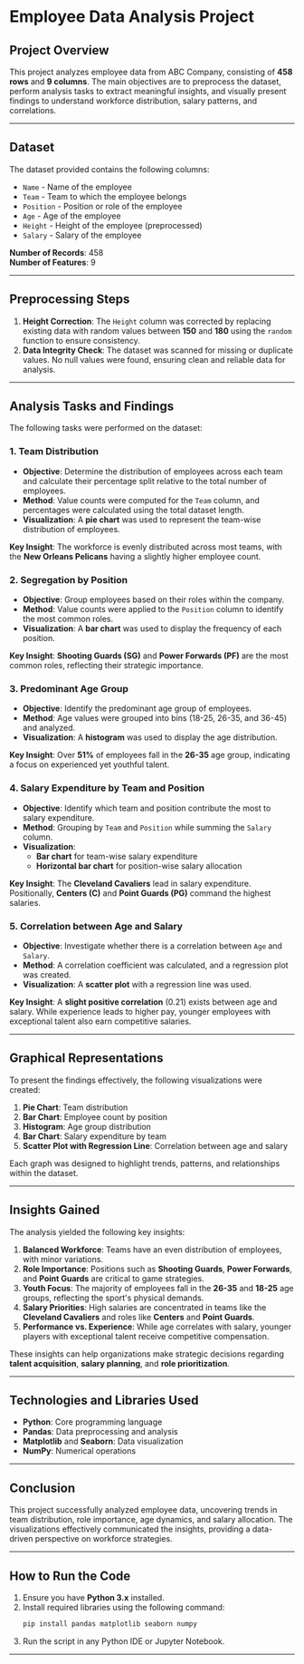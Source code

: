 # **Employee Data Analysis Project**

## **Project Overview**
This project analyzes employee data from ABC Company, consisting of **458 rows** and **9 columns**. The main objectives are to preprocess the dataset, perform analysis tasks to extract meaningful insights, and visually present findings to understand workforce distribution, salary patterns, and correlations.

---

## **Dataset**
The dataset provided contains the following columns:
- `Name` - Name of the employee
- `Team` - Team to which the employee belongs
- `Position` - Position or role of the employee
- `Age` - Age of the employee
- `Height` - Height of the employee (preprocessed)
- `Salary` - Salary of the employee

**Number of Records**: 458  
**Number of Features**: 9

---

## **Preprocessing Steps**
1. **Height Correction**: The `Height` column was corrected by replacing existing data with random values between **150** and **180** using the `random` function to ensure consistency.
2. **Data Integrity Check**: The dataset was scanned for missing or duplicate values. No null values were found, ensuring clean and reliable data for analysis.

---

## **Analysis Tasks and Findings**
The following tasks were performed on the dataset:

### **1. Team Distribution**
- **Objective**: Determine the distribution of employees across each team and calculate their percentage split relative to the total number of employees.
- **Method**: Value counts were computed for the `Team` column, and percentages were calculated using the total dataset length.
- **Visualization**: A **pie chart** was used to represent the team-wise distribution of employees.

**Key Insight**: The workforce is evenly distributed across most teams, with the **New Orleans Pelicans** having a slightly higher employee count.

### **2. Segregation by Position**
- **Objective**: Group employees based on their roles within the company.
- **Method**: Value counts were applied to the `Position` column to identify the most common roles.
- **Visualization**: A **bar chart** was used to display the frequency of each position.

**Key Insight**: **Shooting Guards (SG)** and **Power Forwards (PF)** are the most common roles, reflecting their strategic importance.

### **3. Predominant Age Group**
- **Objective**: Identify the predominant age group of employees.
- **Method**: Age values were grouped into bins (18-25, 26-35, and 36-45) and analyzed.
- **Visualization**: A **histogram** was used to display the age distribution.

**Key Insight**: Over **51%** of employees fall in the **26-35** age group, indicating a focus on experienced yet youthful talent.

### **4. Salary Expenditure by Team and Position**
- **Objective**: Identify which team and position contribute the most to salary expenditure.
- **Method**: Grouping by `Team` and `Position` while summing the `Salary` column.
- **Visualization**: 
   - **Bar chart** for team-wise salary expenditure
   - **Horizontal bar chart** for position-wise salary allocation

**Key Insight**: The **Cleveland Cavaliers** lead in salary expenditure. Positionally, **Centers (C)** and **Point Guards (PG)** command the highest salaries.

### **5. Correlation between Age and Salary**
- **Objective**: Investigate whether there is a correlation between `Age` and `Salary`.
- **Method**: A correlation coefficient was calculated, and a regression plot was created.
- **Visualization**: A **scatter plot** with a regression line was used.

**Key Insight**: A **slight positive correlation** (0.21) exists between age and salary. While experience leads to higher pay, younger employees with exceptional talent also earn competitive salaries.

---

## **Graphical Representations**
To present the findings effectively, the following visualizations were created:
1. **Pie Chart**: Team distribution
2. **Bar Chart**: Employee count by position
3. **Histogram**: Age group distribution
4. **Bar Chart**: Salary expenditure by team
5. **Scatter Plot with Regression Line**: Correlation between age and salary

Each graph was designed to highlight trends, patterns, and relationships within the dataset.

---

## **Insights Gained**
The analysis yielded the following key insights:
1. **Balanced Workforce**: Teams have an even distribution of employees, with minor variations.
2. **Role Importance**: Positions such as **Shooting Guards**, **Power Forwards**, and **Point Guards** are critical to game strategies.
3. **Youth Focus**: The majority of employees fall in the **26-35** and **18-25** age groups, reflecting the sport's physical demands.
4. **Salary Priorities**: High salaries are concentrated in teams like the **Cleveland Cavaliers** and roles like **Centers** and **Point Guards**.
5. **Performance vs. Experience**: While age correlates with salary, younger players with exceptional talent receive competitive compensation.

These insights can help organizations make strategic decisions regarding **talent acquisition**, **salary planning**, and **role prioritization**.

---

## **Technologies and Libraries Used**
- **Python**: Core programming language
- **Pandas**: Data preprocessing and analysis
- **Matplotlib** and **Seaborn**: Data visualization
- **NumPy**: Numerical operations

---

## **Conclusion**
This project successfully analyzed employee data, uncovering trends in team distribution, role importance, age dynamics, and salary allocation. The visualizations effectively communicated the insights, providing a data-driven perspective on workforce strategies.

---

## **How to Run the Code**
1. Ensure you have **Python 3.x** installed.
2. Install required libraries using the following command:
   ```bash
   pip install pandas matplotlib seaborn numpy
   ```
3. Run the script in any Python IDE or Jupyter Notebook.

---

